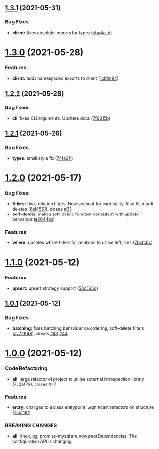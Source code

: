 ## [1.3.1](https://github.com/MattGson/Gybson/compare/v1.3.0...v1.3.1) (2021-05-31)


### Bug Fixes

* **client:** fixes absolute imports for types ([eba4aeb](https://github.com/MattGson/Gybson/commit/eba4aebd14be0912db0805f11be23818ec0138b7))

# [1.3.0](https://github.com/MattGson/Gybson/compare/v1.2.2...v1.3.0) (2021-05-28)


### Features

* **client:** adds namespaced exports to client ([1cb9c94](https://github.com/MattGson/Gybson/commit/1cb9c94b82c26a488a1b3d3ed4ba4ff31c088e08))

## [1.2.2](https://github.com/MattGson/Gybson/compare/v1.2.1...v1.2.2) (2021-05-28)


### Bug Fixes

* **cli:** fixes CLI arguments. Updates docs ([7f9315b](https://github.com/MattGson/Gybson/commit/7f9315b4a00cfc1901531b63771826688298125d))

## [1.2.1](https://github.com/MattGson/Gybson/compare/v1.2.0...v1.2.1) (2021-05-26)


### Bug Fixes

* **types:** small style fix ([74fa21f](https://github.com/MattGson/Gybson/commit/74fa21f143ce0c98fd2df2432fb9317cab9bc13e))

# [1.2.0](https://github.com/MattGson/Gybson/compare/v1.1.0...v1.2.0) (2021-05-17)


### Bug Fixes

* **filters:** fixes relation filters. Now account for cardinality. Also filter soft deletes ([6ef4551](https://github.com/MattGson/Gybson/commit/6ef45516146ef100a3e999dc505119b0c7f36dd5)), closes [#38](https://github.com/MattGson/Gybson/issues/38)
* **soft-delete:** makes soft-delete function consistent with update behvaiour ([a2044ad](https://github.com/MattGson/Gybson/commit/a2044ad42092650e4f2046f97a3d838eaf895c88))


### Features

* **where:** updates where filters for relations to utilise left joins ([7b4fc6c](https://github.com/MattGson/Gybson/commit/7b4fc6ca3cfd74a4a7a22c77967b9be10f4efc94))

# [1.1.0](https://github.com/MattGson/Gybson/compare/v1.0.1...v1.1.0) (2021-05-12)


### Features

* **upsert:** upsert strategy support ([53c565d](https://github.com/MattGson/Gybson/commit/53c565d0f8beeb3f2e8a7fc4c2a7932b5be1553e))

## [1.0.1](https://github.com/MattGson/Gybson/compare/v1.0.0...v1.0.1) (2021-05-12)


### Bug Fixes

* **batching:** fixes batching behaviour on ordering, soft-delete filters ([a272948](https://github.com/MattGson/Gybson/commit/a272948c6219bed04197397d03ecec12c6e304ed)), closes [#43](https://github.com/MattGson/Gybson/issues/43) [#44](https://github.com/MattGson/Gybson/issues/44)

# [1.0.0](https://github.com/MattGson/Gybson/compare/v0.8.0...v1.0.0) (2021-05-12)


### Code Refactoring

* **all:** large refactor of project to utilise external introspection library ([722af79](https://github.com/MattGson/Gybson/commit/722af7973ab7ba0e875b2773fb92203af9b7a9fc)), closes [#47](https://github.com/MattGson/Gybson/issues/47)


### Features

* **entry:** changes to a class entrypoint. Significant refactors on structure ([73bf18f](https://github.com/MattGson/Gybson/commit/73bf18f4f3447fa6cfc5878d22348fbb3643bab6))


### BREAKING CHANGES

* **all:** Knex, pg, promise-mysql are now peerDependencies. The configuration API is
changing.
